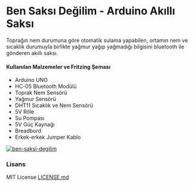 # Ben Saksı Değilim - Arduino Akıllı Saksı
Toprağın nem durumuna göre otomatik sulama yapabilen, ortamın nem ve sıcaklık durumuyla birlikte yağmur yağıp yağmadığı bilgisini bluetooth ile gönderen akıllı saksı.
#### Kullanılan Malzemeler ve Fritzing Şeması
- Arduino UNO
- HC-05 Bluetooth Modülü
- Toprak Nem Sensörü
- Yağmur Sensörü
- DHT11 Sıcaklık ve Nem Sensörü
- 5V Röle
- Su Pompası
- 5V Güç Kaynağı
- Breadbord
- Erkek-erkek Jumper Kablo  

[![ben-saksi-degilim](https://user-images.githubusercontent.com/34441864/129744166-5871effd-b463-4aa3-b862-b2dca9ceaa1a.PNG "ben-saksi-degilim")](https://user-images.githubusercontent.com/34441864/129744166-5871effd-b463-4aa3-b862-b2dca9ceaa1a.PNG "ben-saksi-degilim")

### Lisans
MIT License [LICENSE.md](https://github.com/koyuncuomer/arduino-akilli-saksi-ben-saksi-degilim-2019/blob/fce46e64d6491bd8abaf6ab238857d17b92ea13d/LICENSE "LICENSE")
